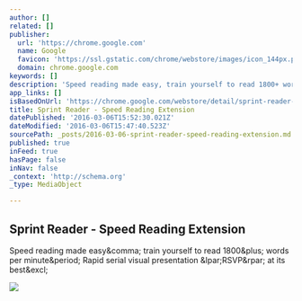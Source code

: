 ```yaml
---
author: []
related: []
publisher:
  url: 'https://chrome.google.com'
  name: Google
  favicon: 'https://ssl.gstatic.com/chrome/webstore/images/icon_144px.png'
  domain: chrome.google.com
keywords: []
description: 'Speed reading made easy, train yourself to read 1800+ words per minute. Rapid serial visual presentation (RSVP) at its best!'
app_links: []
isBasedOnUrl: 'https://chrome.google.com/webstore/detail/sprint-reader-speed-readi/kejhpkmainjkpiablnfdppneidnkhdif?hl=en'
title: Sprint Reader - Speed Reading Extension
datePublished: '2016-03-06T15:52:30.021Z'
dateModified: '2016-03-06T15:47:40.523Z'
sourcePath: _posts/2016-03-06-sprint-reader-speed-reading-extension.md
published: true
inFeed: true
hasPage: false
inNav: false
_context: 'http://schema.org'
_type: MediaObject

---
```

<article style=""><h1>Sprint Reader - Speed Reading Extension</h1><p>Speed reading made easy&amp;comma; train yourself to read 1800&amp;plus; words per minute&amp;period; Rapid serial visual presentation &amp;lpar;RSVP&amp;rpar; at its best&amp;excl;</p><img src="https://lh5.googleusercontent.com/ofUwmxCzy9DXz61uR5ZgIrRlDrWh2fdhxRnIc22WnoImQfldoPXeLdjJhUUIiGVRrHezzahUDqc=s128-h128-e365" /></article>